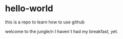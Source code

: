 # hello-world
this is a repo to learn how to use github



welcome to the jungle/n
I haven`t had my breakfast, yet.
